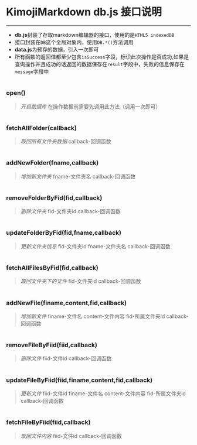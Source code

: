 # KimojiMarkdown db.js 接口说明
-----------
- **db.js**封装了存取markdown编辑器的接口，使用的是```HTML5 indexedDB```
- 接口封装在```DB```这个全局对象内，使用```DB.*()```方法调用
- **data.js**为预存的数据，引入一次即可
- 所有函数的返回值都至少包含```isSuccess```字段，标识此次操作是否成功,如果是查询操作并且成功的话返回的数据保存在```result```字段中，失败的信息保存在```message```字段中
# 
# 

### open()
> *开启数据库*
> 在操作数据前需要先调用此方法（调用一次即可）

# 
### fetchAllFolder(callback)
> *取回所有文件夹数据*
> callback-回调函数

# 
### addNewFolder(fname,callback)
> *增加新文件夹*
> fname-文件夹名
> callback-回调函数

# 
### removeFolderByFid(fid,callback)
> *删除文件夹*
> fid-文件夹id
> callback-回调函数

# 
### updateFolderByFid(fid,fname,callback)
> *更新文件夹信息*
> fid-文件夹id
> fname-文件夹名
> callback-回调函数

# 
### fetchAllFilesByFid(fid,callback)
> *取回文件夹下的文件*
> fid-文件夹id
> callback-回调函数

# 
### addNewFile(finame,content,fid,callback)
> *增加新文件*
> finame-文件名
> content-文件内容
> fid-所属文件夹id
> callback-回调函数

# 
### removeFileByFiid(fiid,callback)
> *删除文件*
> fiid-文件id
> callback-回调函数

# 
### updateFileByFiid(fiid,finame,content,fid,callback)
> *更新文件*
> fiid-文件id
> finame-文件名
> content-文件内容
> fid-所属文件夹id
> callback-回调函数

# 
### fetchFileByFiid(fiid,callback)
> *取回文件内容*
> fiid-文件id
> callback-回调函数




